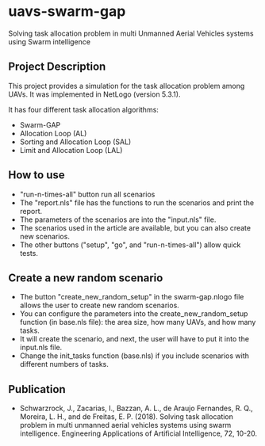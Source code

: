 # uavs-swarm-gap
Solving task allocation problem in multi Unmanned Aerial Vehicles systems using Swarm intelligence

Project Description
----------------------------------------
This project provides a simulation for the task allocation problem among UAVs. 
It was implemented in NetLogo (version 5.3.1).

It has four different task allocation algorithms:
- Swarm-GAP
- Allocation Loop (AL)
- Sorting and Allocation Loop (SAL)
- Limit and Allocation Loop (LAL)


How to use
---------------------------------------
 - "run-n-times-all" button run all scenarios 
 - The "report.nls" file has the functions to run the scenarios and print the report.
 - The parameters of the scenarios are into the "input.nls" file.
 - The scenarios used in the article are available,  but you can also create new scenarios.
 - The other buttons ("setup", "go", and "run-n-times-all") allow quick tests.


Create a new random scenario
---------------------------------------
 - The button "create_new_random_setup" in the swarm-gap.nlogo file allows the user to create new random scenarios.
 - You can configure the parameters into the create_new_random_setup function (in base.nls file): the area size, how many UAVs, and how many tasks.
 - It will create the scenario, and next, the user will have to put it into the input.nls file.
 - Change the init_tasks function (base.nls) if you include scenarios with different numbers of tasks. 


Publication
-------------
 - Schwarzrock, J., Zacarias, I., Bazzan, A. L., de Araujo Fernandes, R. Q., Moreira, L. H., and de Freitas, E. P. (2018). Solving task allocation problem in multi unmanned aerial vehicles systems using swarm intelligence. Engineering Applications of Artificial Intelligence, 72, 10-20.


